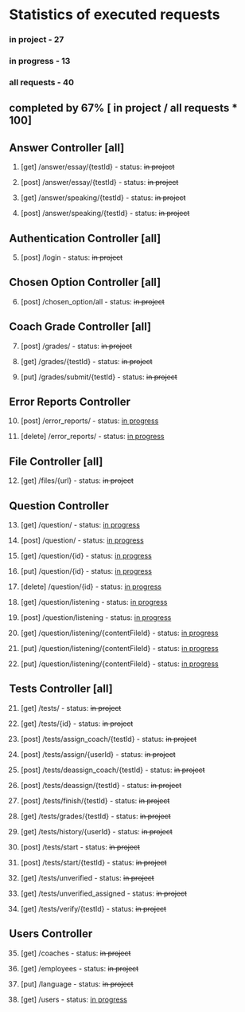 # Statistics of executed requests

### in project   - 27
### in progress  - 13
### all requests - 40

## completed by 67% [ in project / all requests * 100]


## Answer Controller [all] 
  1) [get] /answer/essay/{testId}     - status: ~~in project~~
  
  2) [post] /answer/essay/{testId}    - status: ~~in project~~

  3) [get] /answer/speaking/{testId}  - status: ~~in project~~
  
  4) [post] /answer/speaking/{testId} - status: ~~in project~~

## Authentication Controller [all]
  5) [post] /login - status:  ~~in project~~

## Chosen Option Controller [all]
  6) [post] /chosen_option/all - status:  ~~in project~~

## Coach Grade Controller [all]
  7) [post] /grades/        - status:  ~~in project~~
  
  8) [get] /grades/{testId} - status:  ~~in project~~
  
  9) [put] /grades/submit/{testId} - status:  ~~in project~~
 
## Error Reports Controller
 10) [post] /error_reports/   - status: <ins>in progress</ins>
  
 11) [delete] /error_reports/ - status: <ins>in progress</ins>

## File Controller [all]
 12) [get] /files/{url} - status:  ~~in project~~

## Question Controller
 13) [get]  /question/          - status: <ins>in progress</ins>
  
 14) [post] /question/          - status: <ins>in progress</ins>
 
 15) [get]  /question/{id}      - status: <ins>in progress</ins>

 16) [put]  /question/{id}      - status: <ins>in progress</ins>
  
 17) [delete]  /question/{id}   - status: <ins>in progress</ins>

 18) [get] /question/listening  - status: <ins>in progress</ins>
  
 19) [post] /question/listening - status: <ins>in progress</ins>

 20) [get] /question/listening/{contentFileId} - status: <ins>in progress</ins>
  
 21) [put] /question/listening/{contentFileId} - status: <ins>in progress</ins>

 22) [put] /question/listening/{contentFileId} - status: <ins>in progress</ins>

## Tests Controller [all]
 21) [get] /tests/         - status:  ~~in project~~
  
 22) [get] /tests/{id}     - status:  ~~in project~~
  
 23) [post] /tests/assign_coach/{testId}   - status:  ~~in project~~
  
 24) [post] /tests/assign/{userId}         - status:  ~~in project~~

 25) [post] /tests/deassign_coach/{testId} - status:  ~~in project~~
  
 26) [post] /tests/deassign/{testId}       - status:  ~~in project~~

 27) [post] /tests/finish/{testId}  - status:  ~~in project~~
  
 28) [get]  /tests/grades/{testId}  - status:  ~~in project~~
  
 29) [get]  /tests/history/{userId} - status:  ~~in project~~

 30) [post] /tests/start          - status:  ~~in project~~
  
 31) [post] /tests/start/{testId} - status:  ~~in project~~

 32) [get] /tests/unverified          - status:  ~~in project~~
  
 33) [get] /tests/unverified_assigned - status: ~~in project~~
  
 34) [get] /tests/verify/{testId}     - status:  ~~in project~~

## Users Controller
 35) [get] /coaches   - status:  ~~in project~~
  
 36) [get] /employees - status:  ~~in project~~ 
  
 37) [put] /language  - status:  ~~in project~~
  
 38) [get] /users     - status: <ins>in progress</ins>

